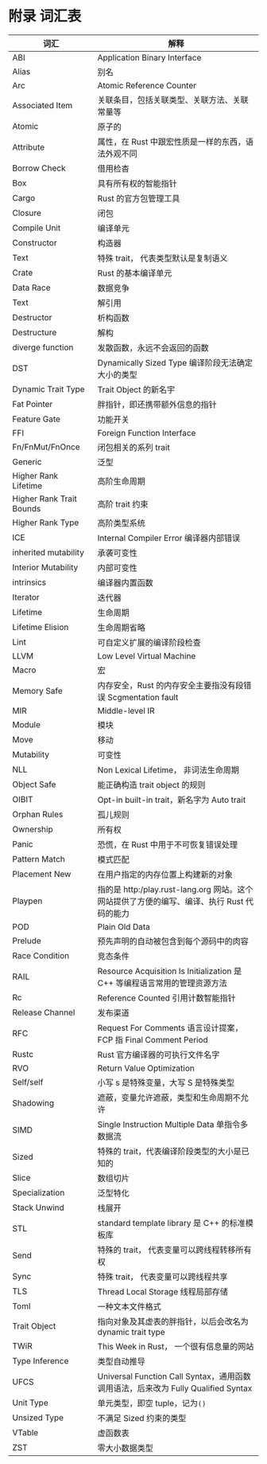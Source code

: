 # 附录 词汇表

| 词汇  | 解释 |
| ----------- | ----------- |
| ABI                        | Application Binary Interface       |
| Alias                      | 别名                                        |
| Arc                        | Atomic Reference Counter                  |
| Associated Item            | 关联条目，包括关联类型、关联方法、关联常量等       |
| Atomic                     | 原子的  |
| Attribute                  | 属性，在 Rust 中跟宏性质是一样的东西，语法外观不同  |
| Borrow Check               | 借用检杳  |
| Box                        | 具有所有权的智能指针  |
| Cargo                      | Rust 的官方包管理工具  |
| Closure                    | 闭包  |
| Compile Unit               | 编译单元  |
| Constructor                | 构造器  |
| Text                       | 特殊 trait， 代表类型默认是复制语义  |
| Crate                      | Rust 的基本编译单元  |
| Data Race                  | 数据竞争  |
| Text                       | 解引用  |
| Destructor                 | 析构函数  |
| Destructure                | 解构  |
| diverge function           | 发散函数，永远不会返回的函数  |
| DST                        | Dynamically Sized Type 编译阶段无法确定大小的类型 |
| Dynamic Trait Type         | Trait Object 的新名宇 |
| Fat Pointer                | 胖指针，即还携带额外信息的指针  |
| Feature Gate               | 功能开关              |
| FFI                        | Foreign Function Interface  |
|  Fn/FnMut/FnOnce           | 闭包相关的系列 trait  |
|  Generic                   | 泛型            |
|  Higher Rank Lifetime      | 高阶生命周期        |
|  Higher Rank Trait Bounds  | 高阶 trait 约束  |
|  Higher Rank Type          | 高阶类型系统        |
|  ICE                       | Internal Compiler Error 编译器内部错误  |
|  inherited mutability      | 承袭可变性        |
|  Interior Mutability       | 内部可变性         |
|  intrinsics                | 编译器内置函数 |
|  Iterator                  | 迭代器              |
|  Lifetime                  | 生命周期             |
|  Lifetime Elision          |  生命周期省略  |
|  Lint                      | 可自定义扩展的编译阶段检查  |
|  LLVM                      |  Low Level Virtual Machine  |
|  Macro                     |  宏  |
|  Memory Safe               | 内存安全，Rust 的内存安全主要指没有段错误 Scgmentation fault  |
|  MIR                       |  Middle-level IR      |
|  Module                    | 模块  |
|  Move                      |  移动  |
|  Mutability                | 可变性  |
|  NLL                       |  Non Lexical Lifetime， 非词法生命周期  |
|  Object Safe               | 能正确构造 trait object 的规则  |
|  OIBIT                     | Opt-in built-in trait，新名字为 Auto trait  |
|  Orphan Rules              | 孤儿规则  |
|  Ownership                 |  所有权 |
|  Panic                     |  恐慌，在 Rust 中用于不可恢复错误处理 |
|  Pattern Match             |  模式匹配 |
|  Placement New             | 在用户指定的内存位置上构建新的对象  |
|  Playpen                   | 指的是 http:/play.rust-lang.org 网站。这个网站提供了方便的编写、编译、执行 Rust 代码的能力 |
|  POD                       | Plain Old Data   |
|  Prelude                   | 预先声明的自动被包含到每个源码中的肉容  |
|  Race Condition            |  竞态条件     |
|  RAIL                      |  Resource Acquisition Is Initialization 是 C++ 等编程语言常用的管理资源方法  |
|  Rc                        | Reference Counted 引用计数智能指针  |
|  Release Channel           | 发布渠道  |
|  RFC                       |  Request For Comments 语言设计提案，FCP 指 Final Comment Period |
|  Rustc                     |  Rust 官方编译器的可执行文件名字   |
|  RVO                       |  Return Value Optimization    |
|  Self/self                 | 小写 s 是特殊变量，大写 S 是特殊类型 |
| Shadowing                  |  遮蔽，变量允许遮蔽，类型和生命周期不允许
|  SIMD                      |  Single Instruction Multiple Data 单指令多数据流
|  Sized                     | 特殊的 trait，代表编译阶段类型的大小是已知的
|  Slice                     | 数组切片
|  Specialization            | 泛型特化
|  Stack Unwind              | 栈展开
|  STL                       |  standard template library 是 C++ 的标准模板库
|  Send                      |  特殊的 trait， 代表变量可以跨线程转移所有权
|  Sync                      |  特殊 trait， 代表变量可以跨线程共享
|  TLS                       |  Thread Local Storage 线程局部存储
|  Toml                      |  一种文本文件格式
|  Trait Object              |  指向对象及其虚表的胖指针，以后会改名为 dynamic trait type
|  TWiR                      |  This Week in Rust， 一个很有信息量的网站
|  Type Inference            |  类型自动推导
|  UFCS                      |  Universal Function Call Syntax，通用函数调用语法，后来改为 Fully Qualified Syntax
|  Unit Type                 |  单元类型，即空 tuple，记为`()`
|  Unsized Type              |  不满足 Sized 约束的类型
|  VTable                    |  虚函数表
|  ZST                       |  零大小数据类型
